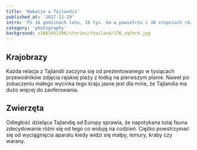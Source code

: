 ```yaml
---
title: 'Wakacje w Tajlandii'
published_at: '2017-11-29'
intro: 'Po 16 godzinach lotu, 10 tys. km w powietrzu i 30 stopniach różnicy temperatur wylądowaliśmy w Tajlandii. Przez dwa tygodnie zwiedziliśmy północ, centrum i południe kraju, odpoczywając i fotografując.'
category: 'photography'
background: v1663451396/stories/thailand/176_zqfnrk.jpg
---
```


## Krajobrazy

Każda relacja z Tajlandii zaczyna się od prezentowanego w tysiącach przewodników zdjęcia rajskiej plaży z łódką na pierwszym planie. Nawet po zobaczeniu małego wycinka tego kraju jasne jest dla mnie, że Tajlandia ma dużo więcej do zaoferowania.

<photo-lazy src="https://res.cloudinary.com/lukaszrados/image/upload/v1663451396/stories/thailand/176_zqfnrk.jpg" padding-bottom="66.666"></photo-lazy>

<photo-lazy src="https://res.cloudinary.com/lukaszrados/image/upload/v1663451396/stories/thailand/177_i9ltle.jpg" padding-bottom="66.666"></photo-lazy>

<photo-lazy src="https://res.cloudinary.com/lukaszrados/image/upload/v1663451396/stories/thailand/178_jo4zuq.jpg" padding-bottom="66.666"></photo-lazy>

<photo-lazy src="https://res.cloudinary.com/lukaszrados/image/upload/v1663451396/stories/thailand/179_efxcum.jpg" padding-bottom="66.666"></photo-lazy>

<photo-lazy src="https://res.cloudinary.com/lukaszrados/image/upload/v1663451397/stories/thailand/180_g3x7wc.jpg" padding-bottom="66.666"></photo-lazy>

<photo-lazy src="https://res.cloudinary.com/lukaszrados/image/upload/v1663451396/stories/thailand/181_mmtbou.jpg" padding-bottom="66.666"></photo-lazy>

<photo-lazy src="https://res.cloudinary.com/lukaszrados/image/upload/v1663451396/stories/thailand/182_ecueqb.jpg" padding-bottom="66.666"></photo-lazy>

<photo-lazy src="https://res.cloudinary.com/lukaszrados/image/upload/v1663451397/stories/thailand/183_sva4ru.jpg" padding-bottom="66.666"></photo-lazy>

<photo-lazy src="https://res.cloudinary.com/lukaszrados/image/upload/v1663451397/stories/thailand/184_hxxoge.jpg" padding-bottom="66.666"></photo-lazy>

<photo-lazy src="https://res.cloudinary.com/lukaszrados/image/upload/v1663451397/stories/thailand/185_wununh.jpg" padding-bottom="66.666"></photo-lazy>

<photo-lazy src="https://res.cloudinary.com/lukaszrados/image/upload/v1663451397/stories/thailand/186_c0na0l.jpg" padding-bottom="66.666"></photo-lazy>

<photo-lazy src="https://res.cloudinary.com/lukaszrados/image/upload/v1663451398/stories/thailand/187_wlsave.jpg" padding-bottom="66.666"></photo-lazy>

## Zwierzęta

Odległość dzieląca Tajlandię od Europy sprawia, że napotykana tutaj fauna zdecydowanie różni się od tego co widuję na codzień. Ciężko powstrzymać się od wyciągnięcia aparatu kiedy widzi się małpy, lemury, kraby czy warany.

<photo-lazy src="https://res.cloudinary.com/lukaszrados/image/upload/v1663451397/stories/thailand/190_peppaz.jpg" padding-bottom="66.666"></photo-lazy>

<two-columns>
  <photo-lazy src="https://res.cloudinary.com/lukaszrados/image/upload/v1663451397/stories/thailand/191_bstdtb.jpg" padding-bottom="150"></photo-lazy>

  <photo-lazy src="https://res.cloudinary.com/lukaszrados/image/upload/v1663451397/stories/thailand/192_uagh5m.jpg" padding-bottom="150"></photo-lazy>
</two-columns>

<two-columns>
  <photo-lazy src="https://res.cloudinary.com/lukaszrados/image/upload/v1663451398/stories/thailand/193_csotmp.jpg" padding-bottom="150"></photo-lazy>

  <photo-lazy src="https://res.cloudinary.com/lukaszrados/image/upload/v1663451398/stories/thailand/194_ewb9pn.jpg" padding-bottom="150"></photo-lazy>
</two-columns>

<two-columns>
  <photo-lazy src="https://res.cloudinary.com/lukaszrados/image/upload/v1663451398/stories/thailand/195_yyyf0p.jpg" padding-bottom="150"></photo-lazy>

  <photo-lazy src="https://res.cloudinary.com/lukaszrados/image/upload/v1663451398/stories/thailand/196_do6fjd.jpg" padding-bottom="150"></photo-lazy>
</two-columns>

<photo-lazy src="https://res.cloudinary.com/lukaszrados/image/upload/v1663451398/stories/thailand/197_h1vrhl.jpg" padding-bottom="66.666"></photo-lazy>

<photo-lazy src="https://res.cloudinary.com/lukaszrados/image/upload/v1663451398/stories/thailand/198_cij9m0.jpg" padding-bottom="66.666"></photo-lazy>

<photo-lazy src="https://res.cloudinary.com/lukaszrados/image/upload/v1663451398/stories/thailand/199_lcazrr.jpg" padding-bottom="66.666"></photo-lazy>

<photo-lazy src="https://res.cloudinary.com/lukaszrados/image/upload/v1663451398/stories/thailand/200_f2lnim.jpg" padding-bottom="66.666"></photo-lazy>

<photo-lazy src="https://res.cloudinary.com/lukaszrados/image/upload/v1663451399/stories/thailand/201_fkghph.jpg" padding-bottom="66.666"></photo-lazy>

<photo-lazy src="https://res.cloudinary.com/lukaszrados/image/upload/v1663451399/stories/thailand/203_ca0tx2.jpg" padding-bottom="66.666"></photo-lazy>
